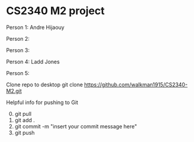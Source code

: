 # CS2340 M2 project

Person 1: Andre Hijaouy

Person 2:

Person 3:

Person 4: Ladd Jones

Person 5:

Clone repo to desktop git clone https://github.com/walkman1915/CS2340-M2.git


Helpful info for pushing to Git

0. git pull
1. git add .
2. git commit -m "insert your commit message here"
3. git push 
